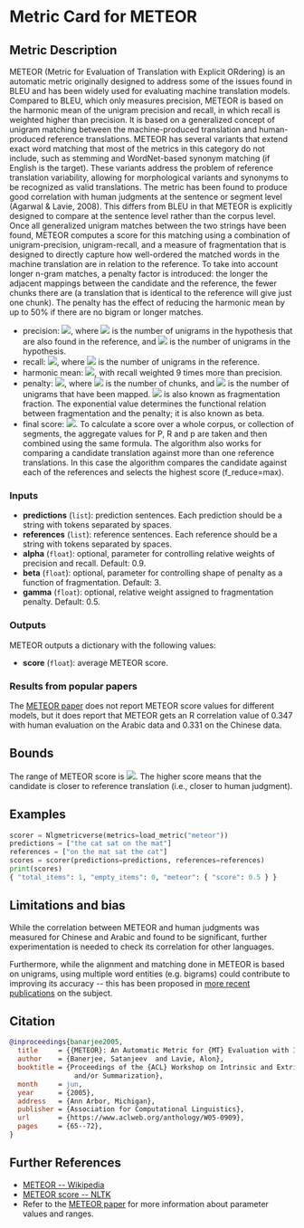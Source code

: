 # Metric Card for METEOR

## Metric Description
METEOR (Metric for Evaluation of Translation with Explicit ORdering) is an automatic metric originally designed to address some of the issues found in BLEU and has been widely used for evaluating machine translation models.
Compared to BLEU, which only measures precision, METEOR is based on the harmonic mean of the unigram precision and recall, in which recall is weighted higher than precision.
It is based on a generalized concept of unigram matching between the machine-produced translation and human-produced reference translations.
METEOR has several variants that extend exact word matching that most of the metrics in this category do not include, such as stemming and WordNet-based synonym matching (if English is the target).
These variants address the problem of reference translation variability, allowing for morphological variants and synonyms to be recognized as valid translations.
The metric has been found to produce good correlation with human judgments at the sentence or segment level (Agarwal & Lavie, 2008).
This differs from BLEU in that METEOR is explicitly designed to compare at the sentence level rather than the corpus level.
Once all generalized unigram matches between the two strings have been found, METEOR computes a score for this matching using a combination of unigram-precision, unigram-recall, and a measure of fragmentation that is designed to directly capture how well-ordered the matched words in the machine translation are in relation to the reference.
To take into account longer n-gram matches, a penalty factor is introduced: the longer the adjacent mappings between the candidate and the reference, the fewer chunks there are (a translation that is identical to the reference will give just one chunk).
The penalty has the effect of reducing the harmonic mean by up to 50% if there are no bigram or longer matches.
- precision: <img src="https://render.githubusercontent.com/render/math?math={P=\frac{m}{w_t}}##gh-light-mode-only">, where <img src="https://render.githubusercontent.com/render/math?math={m}##gh-light-mode-only"> is the number of unigrams in the hypothesis that are also found in the reference, and <img src="https://render.githubusercontent.com/render/math?math={w_t}##gh-light-mode-only"> is the number of unigrams in the hypothesis.
- recall: <img src="https://render.githubusercontent.com/render/math?math={R=\frac{m}{w_r}}##gh-light-mode-only">, where <img src="https://render.githubusercontent.com/render/math?math={w_r}##gh-light-mode-only"> is the number of unigrams in the reference.
- harmonic mean: <img src="https://render.githubusercontent.com/render/math?math={F_{mean}=\frac{10PR}{R+9P}}##gh-light-mode-only">, with recall weighted 9 times more than precision.
- penalty: <img src="https://render.githubusercontent.com/render/math?math={p=0.5(\frac{c}{u_m})^3}##gh-light-mode-only">, where <img src="https://render.githubusercontent.com/render/math?math={c}##gh-light-mode-only"> is the number of chunks, and <img src="https://render.githubusercontent.com/render/math?math={u_m}##gh-light-mode-only"> is the number of unigrams that have been mapped. <img src="https://render.githubusercontent.com/render/math?math={\frac{c}{m}}##gh-light-mode-only"> is also known as fragmentation fraction. The exponential value determines the functional relation between fragmentation and the penalty; it is also known as beta.
- final score: <img src="https://render.githubusercontent.com/render/math?math={M=F_{mean}(1-p)}##gh-light-mode-only">.
To calculate a score over a whole corpus, or collection of segments, the aggregate values for P, R and p are taken and then combined using the same formula.
The algorithm also works for comparing a candidate translation against more than one reference translations.
In this case the algorithm compares the candidate against each of the references and selects the highest score (f_reduce=max).

### Inputs
- **predictions** (`list`): prediction sentences. Each prediction should be a string with tokens separated by spaces.
- **references** (`list`): reference sentences. Each reference should be a string with tokens separated by spaces.
- **alpha** (`float`): optional, parameter for controlling relative weights of precision and recall. Default: 0.9.
- **beta** (`float`): optional, parameter for controlling shape of penalty as a function of fragmentation. Default: 3.
- **gamma** (`float`): optional, relative weight assigned to fragmentation penalty. Default: 0.5.

### Outputs
METEOR outputs a dictionary with the following values:
- **score** (`float`): average METEOR score.

### Results from popular papers

The [METEOR paper](https://aclanthology.org/W05-0909.pdf) does not report METEOR score values for different models, but it does report that METEOR gets an R correlation value of 0.347 with human evaluation on the Arabic data and 0.331 on the Chinese data. 

## Bounds
The range of METEOR score is  <img src="https://render.githubusercontent.com/render/math?math={[0, 1]}##gh-light-mode-only">.
The higher score means that the candidate is closer to reference translation (i.e., closer to human judgment).

## Examples
```python
scorer = Nlgmetricverse(metrics=load_metric("meteor"))
predictions = ["the cat sat on the mat"]
references = ["on the mat sat the cat"]
scores = scorer(predictions=predictions, references=references)
print(scores)
{ "total_items": 1, "empty_items": 0, "meteor": { "score": 0.5 } }
```

## Limitations and bias
While the correlation between METEOR and human judgments was measured for Chinese and Arabic and found to be significant, further experimentation is needed to check its correlation for other languages. 

Furthermore, while the alignment and matching done in METEOR is based on unigrams, using multiple word entities (e.g. bigrams) could contribute to improving its accuracy -- this has been proposed in [more recent publications](https://www.cs.cmu.edu/~alavie/METEOR/pdf/meteor-naacl-2010.pdf) on the subject.

## Citation
```bibtex
@inproceedings{banarjee2005,
  title     = {{METEOR}: An Automatic Metric for {MT} Evaluation with Improved Correlation with Human Judgments},
  author    = {Banerjee, Satanjeev  and Lavie, Alon},
  booktitle = {Proceedings of the {ACL} Workshop on Intrinsic and Extrinsic Evaluation Measures for Machine Translation
                and/or Summarization},
  month     = jun,
  year      = {2005},
  address   = {Ann Arbor, Michigan},
  publisher = {Association for Computational Linguistics},
  url       = {https://www.aclweb.org/anthology/W05-0909},
  pages     = {65--72},
}
```

## Further References
- [METEOR -- Wikipedia](https://en.wikipedia.org/wiki/METEOR)
- [METEOR score -- NLTK](https://www.nltk.org/_modules/nltk/translate/meteor_score.html)
- Refer to the [METEOR paper](https://aclanthology.org/W05-0909.pdf) for more information about parameter values and ranges.
